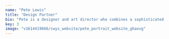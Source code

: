 ```yaml
---
name: "Pete Lewis"
title: "Design Partner"
bio: "Pete is a designer and art director who combines a sophisticated aesthetic with keen commercial instincts to produce work that is both beautiful and effective. Restlessly creative, he's travelled between big agencies and small, from London to Berlin to New York and back to London. After heading up the design department at Fallon, he started from scratch at Mr Pete Lewis Studio (Berlin) then headed back to London to run the design department at Lucky Generals. A son of Hull, Pete has a direct, no-bullshit personal style that makes him quite easy to spot in a room full of advertising types."
key: 3
image: "v1614419666/cwys_website/pete_portrait_website_ghaovg"
---
```

